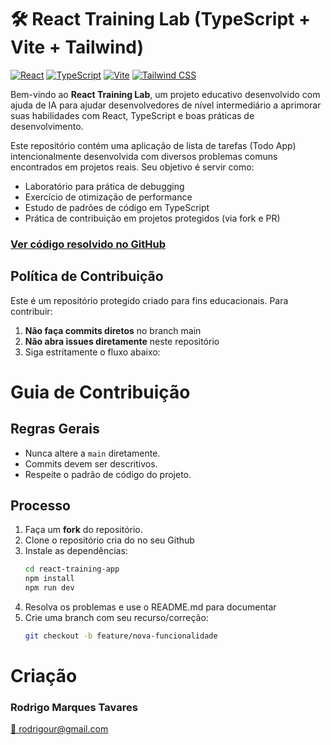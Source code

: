 # 🛠️ React Training Lab (TypeScript + Vite + Tailwind)

[![React](https://img.shields.io/badge/React-18.2.0-blue)](https://reactjs.org/)
[![TypeScript](https://img.shields.io/badge/TypeScript-5.0.0-blue)](https://www.typescriptlang.org/)
[![Vite](https://img.shields.io/badge/Vite-4.4.0-purple)](https://vitejs.dev/)
[![Tailwind CSS](https://img.shields.io/badge/Tailwind_CSS-3.3.0-blue)](https://tailwindcss.com/)

Bem-vindo ao **React Training Lab**, um projeto educativo desenvolvido com ajuda de IA para ajudar desenvolvedores de nível intermediário a aprimorar suas habilidades com React, TypeScript e boas práticas de desenvolvimento.

Este repositório contém uma aplicação de lista de tarefas (Todo App) intencionalmente desenvolvida com diversos problemas comuns encontrados em projetos reais. Seu objetivo é servir como:

- Laboratório para prática de debugging
- Exercício de otimização de performance
- Estudo de padrões de código em TypeScript
- Prática de contribuição em projetos protegidos (via fork e PR)

### [Ver código resolvido no GitHub](https://github.com/mtrodrigo/react-training-app-resolvido.git)

## Política de Contribuição

Este é um repositório protegido criado para fins educacionais. Para contribuir:

1. **Não faça commits diretos** no branch main
2. **Não abra issues diretamente** neste repositório
3. Siga estritamente o fluxo abaixo:

# Guia de Contribuição

## Regras Gerais
- Nunca altere a `main` diretamente.
- Commits devem ser descritivos.
- Respeite o padrão de código do projeto.

## Processo
1. Faça um **fork** do repositório.
2. Clone o repositório cria do no seu Github
3. Instale as dependências:
    ```sh
    cd react-training-app
    npm install
    npm run dev
4. Resolva os problemas e use o README.md para documentar
5. Crie uma branch com seu recurso/correção:
   ```sh
   git checkout -b feature/nova-funcionalidade

# Criação
### Rodrigo Marques Tavares

[📧 rodrigour@gmail.com](mailto:rodrigour@gmail.com)